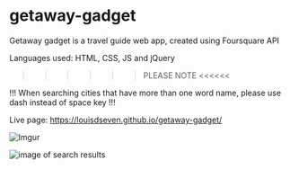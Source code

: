 # getaway-gadget
Getaway gadget is a travel guide web app, created using Foursquare API

Languages used: HTML, CSS, JS and jQuery

>>>>>> PLEASE NOTE <<<<<<

!!! When searching cities that have more than one word name, please use dash instead of space key !!!

Live page: https://louisdseven.github.io/getaway-gadget/

![Imgur](https://i.imgur.com/kByAfxf.jpg)

![image of search results](https://imgur.com/kByAfxf)
